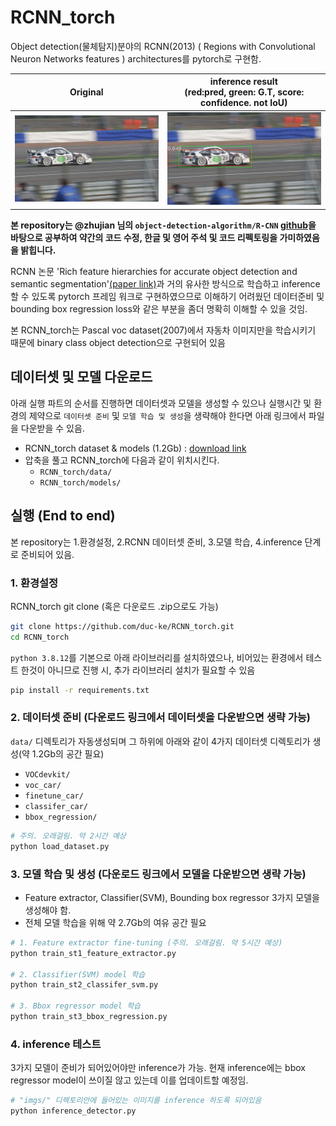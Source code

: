 # RCNN_torch

Object detection(물체탐지)분야의 RCNN(2013) ( Regions with Convolutional Neuron Networks features ) architectures를 pytorch로 구현함.

| Original | inference result <BR> (red:pred, green: G.T, score: confidence. not IoU)|
|----------|-------------------------------------------|
| ![](imgs/000334.jpg) | ![](imgs/out.jpg) |
 
**본 repository는 @zhujian 님의 `object-detection-algorithm/R-CNN` [github](https://github.com/object-detection-algorithm/R-CNN)을 바탕으로 공부하여 약간의 코드 수정, 한글 및 영어 주석 및 코드 리펙토링을 가미하였음을 밝힙니다.**

RCNN 논문 'Rich feature hierarchies for accurate object detection and semantic segmentation'[(paper link)](https://arxiv.org/abs/1311.2524)과 거의 유사한 방식으로 학습하고 inference할 수 있도록 pytorch 프레임 워크로 구현하였으므로 이해하기 어려웠던 데이터준비 및 bounding box regression loss와 같은 부분을 좀더 명확히 이해할 수 있을 것임.

본 RCNN_torch는 Pascal voc dataset(2007)에서 자동차 이미지만을 학습시키기 때문에 binary class object detection으로 구현되어 있음


## 데이터셋 및 모델 다운로드
아래 실행 파트의 순서를 진행하면 데이터셋과 모델을 생성할 수 있으나 실행시간 및 환경의 제약으로 `데이터셋 준비` 및 `모델 학습 및 생성`을 생략해야 한다면 아래 링크에서 파일을 다운받을 수 있음.
* RCNN_torch dataset & models (1.2Gb) : [download link](https://www.dropbox.com/s/1nw2b7r2i1dyz2w/RCNN_dataset_n_models.zip?dl=0)
* 압축을 풀고 RCNN_torch에 다음과 같이 위치시킨다.
  * `RCNN_torch/data/`
  * `RCNN_torch/models/`

## 실행 (End to end)
본 repository는 1.환경설정, 2.RCNN 데이터셋 준비, 3.모델 학습, 4.inference 단계로 준비되어 있음.

### 1. 환경설정
RCNN_torch git clone (혹은 다운로드 .zip으로도 가능)
```bash
git clone https://github.com/duc-ke/RCNN_torch.git
cd RCNN_torch
```

`python 3.8.12`를 기본으로 아래 라이브러리를 설치하였으나, 비어있는 환경에서 테스트 한것이 아니므로 진행 시, 추가 라이브러리 설치가 필요할 수 있음
```bash
pip install -r requirements.txt
```

### 2. 데이터셋 준비 (다운로드 링크에서 데이터셋을 다운받으면 생략 가능)
`data/` 디렉토리가 자동생성되며 그 하위에 아래와 같이 4가지 데이터셋 디렉토리가 생성(약 1.2Gb의 공간 필요)
  * `VOCdevkit/`
  * `voc_car/`
  * `finetune_car/`
  * `classifer_car/`
  * `bbox_regression/`
```bash
# 주의. 오래걸림. 약 2시간 예상
python load_dataset.py
```


### 3. 모델 학습 및 생성 (다운로드 링크에서 모델을 다운받으면 생략 가능)
* Feature extractor, Classifier(SVM), Bounding box regressor 3가지 모델을 생성해야 함.
* 전체 모델 학습을 위해 약 2.7Gb의 여유 공간 필요
```bash
# 1. Feature extractor fine-tuning (주의. 오래걸림. 약 5시간 예상)
python train_st1_feature_extractor.py

# 2. Classifier(SVM) model 학습 
python train_st2_classifer_svm.py

# 3. Bbox regressor model 학습
python train_st3_bbox_regression.py
```


### 4. inference 테스트
3가지 모델이 준비가 되어있어야만 inference가 가능. 현재 inference에는 bbox regressor model이 쓰이질 않고 있는데 이를 업데이트할 예정임.
```bash
# "imgs/" 디렉토리안에 들어있는 이미지를 inference 하도록 되어있음
python inference_detector.py
```

